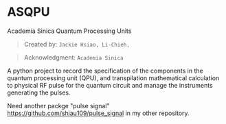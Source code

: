 # ASQPU

Academia Sinica Quantum Processing Units

>Created by: ````Jackie Hsiao, Li-Chieh,````

>Acknowledgment: ````Academia Sinica````

A python project to record the specification of the components in the quantum processing unit (QPU), and transpilation mathematical calculation to physical RF pulse for the quantum circuit and manage the instruments generating the pulses.  

Need another packge "pulse signal" https://github.com/shiau109/pulse_signal in my other repository.